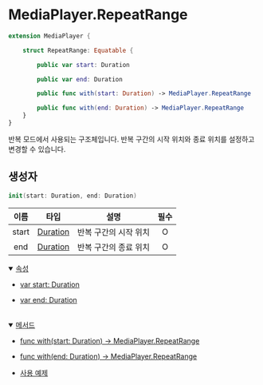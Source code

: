 # MediaPlayer.RepeatRange

```swift
extension MediaPlayer {

    struct RepeatRange: Equatable {

        public var start: Duration

        public var end: Duration

        public func with(start: Duration) -> MediaPlayer.RepeatRange

        public func with(end: Duration) -> MediaPlayer.RepeatRange
    }
}
```

반복 모드에서 사용되는 구조체입니다. 반복 구간의 시작 위치와 종료 위치를 설정하고 변경할 수 있습니다.

## 생성자

```swift
init(start: Duration, end: Duration)
```

|이름|타입|설명|필수|
|:--:|:--:|--|:--:|
|start|[Duration](../../struct/duration/home.md)|반복 구간의 시작 위치|O|
|end|[Duration](../../struct/duration/home.md)|반복 구간의 종료 위치|O|

<details open>
<summary>
    <a href="./details.md#속성">속성</a>
</summary>

* [var start: Duration](./details.md#start)

* [var end: Duration](./details.md#end)

</details>
<br>

<details open>
<summary>
    <a href="./details.md#메서드">메서드</a>
</summary>

* [func with(start: Duration) -> MediaPlayer.RepeatRange](./details.md#withstart---repeatrange)

* [func with(end: Duration) -> MediaPlayer.RepeatRange](./details.md#withend---repeatrange)

* [사용 예제](./details.md#사용-예제)

</details>
<br>